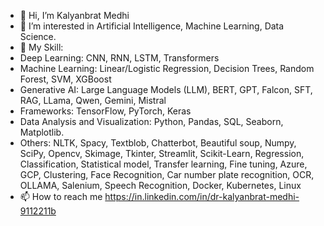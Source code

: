- 👋 Hi, I’m Kalyanbrat Medhi
- 👀 I’m interested in Artificial Intelligence, Machine Learning, Data Science.
- 🎿 My Skill:
- Deep Learning: CNN, RNN, LSTM, Transformers
- Machine Learning: Linear/Logistic Regression, Decision Trees, Random Forest, SVM, XGBoost
- Generative AI: Large Language Models (LLM), BERT, GPT, Falcon, SFT, RAG, LLama, Qwen, Gemini, Mistral
- Frameworks: TensorFlow, PyTorch, Keras
- Data Analysis and Visualization: Python, Pandas, SQL, Seaborn, Matplotlib.
- Others: NLTK, Spacy, Textblob, Chatterbot, Beautiful soup, Numpy, SciPy, Opencv, Skimage, Tkinter,
Streamlit, Scikit-Learn, Regression, Classification, Statistical model, Transfer learning, Fine tuning, Azure,
GCP, Clustering, Face Recognition, Car number plate recognition, OCR, OLLAMA, Salenium, Speech Recognition, Docker, Kubernetes, Linux
- 📫 How to reach me https://in.linkedin.com/in/dr-kalyanbrat-medhi-9112211b

<!---
kalyan659/kalyan659 is a ✨ special ✨ repository because its `README.md` (this file) appears on your GitHub profile.
You can click the Preview link to take a look at your changes.
--->
